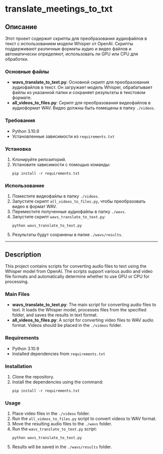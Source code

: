 # translate_meetings_to_txt

## Описание

Этот проект содержит скрипты для преобразования аудиофайлов в текст с использованием модели Whisper от OpenAI. Скрипты поддерживают различные форматы аудио и видео файлов и автоматически определяют, использовать ли GPU или CPU для обработки.

### Основные файлы

- **wavs_translate_to_text.py**: Основной скрипт для преобразования аудиофайлов в текст. Он загружает модель Whisper, обрабатывает файлы из указанной папки и сохраняет результаты в текстовом формате.
- **all_videos_to_files.py**: Скрипт для преобразования видеофайлов в аудиоформат WAV. Видео должны быть помещены в папку `./videos`.

### Требования

- Python 3.10.9
- Установленные зависимости из `requirements.txt`

### Установка

1. Клонируйте репозиторий.
2. Установите зависимости с помощью команды:
   ```
   pip install -r requirements.txt
   ```

### Использование

1. Поместите видеофайлы в папку `./videos`.
2. Запустите скрипт `all_videos_to_files.py`, чтобы преобразовать видео в формат WAV.
3. Переместите полученные аудиофайлы в папку `./wavs`.
4. Запустите скрипт `wavs_translate_to_text.py`:
   ```
   python wavs_translate_to_text.py
   ```
5. Результаты будут сохранены в папке `./wavs/results`.

---

## Description

This project contains scripts for converting audio files to text using the Whisper model from OpenAI. The scripts support various audio and video file formats and automatically determine whether to use GPU or CPU for processing.

### Main Files

- **wavs_translate_to_text.py**: The main script for converting audio files to text. It loads the Whisper model, processes files from the specified folder, and saves the results in text format.
- **all_videos_to_files.py**: A script for converting video files to WAV audio format. Videos should be placed in the `./videos` folder.

### Requirements

- Python 3.10.9
- Installed dependencies from `requirements.txt`

### Installation

1. Clone the repository.
2. Install the dependencies using the command:
   ```
   pip install -r requirements.txt
   ```

### Usage

1. Place video files in the `./videos` folder.
2. Run the `all_videos_to_files.py` script to convert videos to WAV format.
3. Move the resulting audio files to the `./wavs` folder.
4. Run the `wavs_translate_to_text.py` script:
   ```
   python wavs_translate_to_text.py
   ```
5. Results will be saved in the `./wavs/results` folder.



